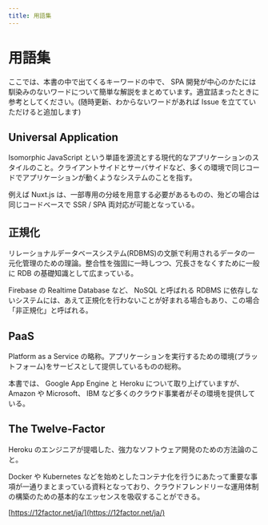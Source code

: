 ```yaml
---
title: 用語集
---
```


# 用語集

ここでは、本書の中で出てくるキーワードの中で、 SPA 開発が中心のかたには馴染みのないワードについて簡単な解説をまとめています。適宜詰まったときに参考としてください。(随時更新、わからないワードがあれば Issue を立てていただけると追加します)

## Universal Application

Isomorphic JavaScript という単語を源流とする現代的なアプリケーションのスタイルのこと。クライアントサイドとサーバサイドなど、多くの環境で同じコードでアプリケーションが動くようなシステムのことを指す。

例えば Nuxt.js は、一部専用の分岐を用意する必要があるものの、殆どの場合は同じコードベースで SSR / SPA 両対応が可能となっている。

## 正規化

リレーショナルデータベースシステム(RDBMS)の文脈で利用されるデータの一元化管理のための理論。整合性を強固に一時しつつ、冗長さをなくすために一般に RDB の基礎知識として広まっている。

Firebase の Realtime Database など、 NoSQL と呼ばれる RDBMS に依存しないシステムには、あえて正規化を行わないことが好まれる場合もあり、この場合「非正規化」と呼ばれる。

## PaaS

Platform as a Service の略称。アプリケーションを実行するための環境(プラットフォーム)をサービスとして提供しているものの総称。

本書では、 Google App Engine と Heroku について取り上げていますが、 Amazon や Microsoft、 IBM など多くのクラウド事業者がその環境を提供している。

## The Twelve-Factor

Heroku のエンジニアが提唱した、強力なソフトウェア開発のための方法論のこと。

Docker や Kubernetes などを始めとしたコンテナ化を行うにあたって重要な事項が一通りまとまっている資料となっており、クラウドフレンドリーな運用体制の構築のための基本的なエッセンスを吸収することができる。

[https://12factor.net/ja/](https://12factor.net/ja/)
